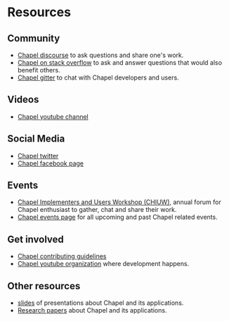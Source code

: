 # Resources

<!-- TODO: write document

  This document should link to useful resources.

  Feel free to link to any good resources you know, whether they
  be websites, videos, mailing lists, etc.

  The contents of this document are displayed on the track's documentation
  page at `https://exercism.org/docs/tracks/<track>/resources`.

  See https://exercism.org/docs/building/tracks/docs for more information. -->

## Community

- [Chapel discourse](https://chapel.discourse.group/) to ask questions and share one's work.
- [Chapel on stack overflow](https://stackoverflow.com/questions/tagged/chapel) to ask and answer questions that would also benefit others.
- [Chapel gitter](https://gitter.im/chapel-lang/chapel) to chat with Chapel developers and users.

## Videos

- [Chapel youtube channel](https://www.youtube.com/c/ChapelParallelProgrammingLanguage/featured)

## Social Media

- [Chapel twitter](https://twitter.com/ChapelLanguage)
- [Chapel facebook page](https://www.facebook.com/ChapelLanguage)

## Events

- [Chapel Implementers and Users Workshop (CHIUW)](https://chapel-lang.org/CHIUW.html), annual forum for Chapel enthusiast to gather, chat and share their work.
- [Chapel events page](https://chapel-lang.org/events.html) for all upcoming and past Chapel related events.

## Get involved

- [Chapel contributing guidelines](https://chapel-lang.org/contributing.html)
- [Chapel youtube organization](https://github.com/chapel-lang) where development happens.

## Other resources

- [slides](https://chapel-lang.org/presentations.html) of presentations about Chapel and its applications.
- [Research papers](https://chapel-lang.org/papers.html) about Chapel and its applications.


